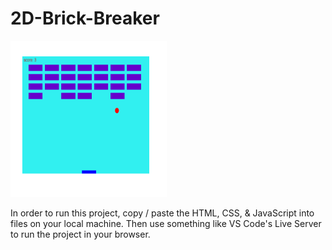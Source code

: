 # 2D-Brick-Breaker

<img src='./JavaScript 2D Brick Breaker Game.png' height='250' width='250' />

<p>In order to run this project, copy / paste the HTML, CSS, & JavaScript into files on your local machine. Then use something like VS Code's Live Server to run the project in your browser.</p>
